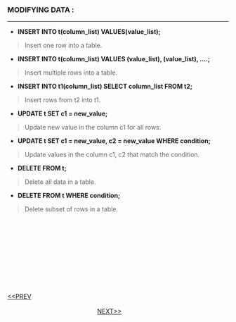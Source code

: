 
### MODIFYING DATA :
---
- **INSERT INTO t(column_list) VALUES(value_list);**
> Insert one row into a table.
- **INSERT INTO t(column_list) VALUES (value_list), (value_list), ....;**
> Insert multiple rows into a table.
- **INSERT INTO t1(column_list) SELECT column_list FROM t2;**
> Insert rows from t2 into t1.
- **UPDATE t SET c1 = new_value;**
> Update new value in the column c1 for all rows.
- **UPDATE t SET c1 = new_value, c2 = new_value WHERE condition;**
> Update values in the column c1, c2 that match the condition.
- **DELETE FROM t;**
> Delete all data in a table.
- **DELETE FROM t WHERE condition;**
> Delete subset of rows in a table.

<br/>
<br/>
<br/>
<br/>
<br/>
<br/>
<br/>
<br/>
<br/>

[<<PREV](https://indeshan.github.io/SQL-Cheat-Sheet/ManagingTables) &nbsp;&nbsp;&nbsp;&nbsp;&nbsp;&nbsp;&nbsp;&nbsp;&nbsp;&nbsp;&nbsp;&nbsp;&nbsp;&nbsp;&nbsp;&nbsp;&nbsp;&nbsp;&nbsp;&nbsp;&nbsp;&nbsp;&nbsp;&nbsp;&nbsp;&nbsp;&nbsp;&nbsp;&nbsp;&nbsp;&nbsp;&nbsp;&nbsp;&nbsp;&nbsp;&nbsp;&nbsp;&nbsp;&nbsp;&nbsp;&nbsp;&nbsp;&nbsp;&nbsp;&nbsp;&nbsp;&nbsp;&nbsp;&nbsp;&nbsp;&nbsp;&nbsp;&nbsp;&nbsp;&nbsp;&nbsp;&nbsp;&nbsp;&nbsp;&nbsp;&nbsp;&nbsp;&nbsp;&nbsp;&nbsp;&nbsp;&nbsp;&nbsp;&nbsp;&nbsp;&nbsp;&nbsp;&nbsp;&nbsp;&nbsp;&nbsp;&nbsp;&nbsp;&nbsp;&nbsp;&nbsp;&nbsp;&nbsp;&nbsp;&nbsp;&nbsp;&nbsp;&nbsp;&nbsp;&nbsp;&nbsp;&nbsp;&nbsp;&nbsp;&nbsp;&nbsp;&nbsp;&nbsp;&nbsp;&nbsp;&nbsp;&nbsp;&nbsp;&nbsp;&nbsp;&nbsp;&nbsp;&nbsp;&nbsp;&nbsp;&nbsp;&nbsp;&nbsp;&nbsp;&nbsp;&nbsp;&nbsp;&nbsp;&nbsp;&nbsp;&nbsp;&nbsp;&nbsp;&nbsp;&nbsp;&nbsp;&nbsp;&nbsp;&nbsp;&nbsp;&nbsp;&nbsp;&nbsp;&nbsp;&nbsp;&nbsp;&nbsp;&nbsp;&nbsp;&nbsp;&nbsp;&nbsp;&nbsp;&nbsp;&nbsp;&nbsp;&nbsp;&nbsp;&nbsp;&nbsp;&nbsp;&nbsp;&nbsp;&nbsp;&nbsp;&nbsp;&nbsp;&nbsp;&nbsp;&nbsp;&nbsp;&nbsp;&nbsp;&nbsp;&nbsp;&nbsp;&nbsp;&nbsp;&nbsp;&nbsp;&nbsp;&nbsp;&nbsp;&nbsp;&nbsp;&nbsp;&nbsp;&nbsp;&nbsp;&nbsp;[NEXT>>](https://indeshan.github.io/SQL-Cheat-Sheet/ManagingViews)
